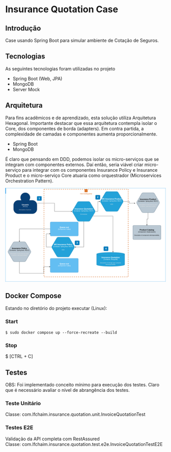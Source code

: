 # Insurance Quotation Case

## Introdução
Case usando Spring Boot para simular ambiente de Cotação de Seguros.

## Tecnologias
As seguintes tecnologias foram utilizadas no projeto

- Spring Boot (Web, JPA)
- MongoDB
- Server Mock

## Arquitetura
Para fins acadêmicos e de aprendizado, esta solução utiliza Arquitetura Hexagonal. Importante destacar que essa arquitetura contempla isolar o Core, dos componentes de borda (adapters). Em contra partida, a complexidade de camadas e componentes aumenta proporcionalmente.

- Spring Boot
- MongoDB

É claro que pensando em DDD, podemos isolar os micro-serviços que se integram com componentes externos. Daí então, seria viável criar micro-serviço para integrar com os componentes Insurance Policy e Insurance Product e o micro-serviço Core atuaria como orquestrador (Microservices Orchestration Pattern).  

<img src="./doc/Insurance Quotation.drawio.png" alt="Component Diagram - C4 Model"/>  

## Docker Compose
Estando no diretório do projeto executar (Linux):  
### Start
 
```linux Linux command
$ sudo docker compose up --force-recreate --build
```

### Stop
$ [CTRL + C]  

## Testes
OBS: Foi implementado conceito mínimo para execução dos testes. Claro que é necessário avaliar o nível de abrangência dos testes.  

### Teste Unitário
Classe: com.lfchaim.insurance.quotation.unit.InvoiceQuotationTest  

### Testes E2E
Validação da API completa com RestAssured  
Classe: com.lfchaim.insurance.quotation.test.e2e.InvoiceQuotationTestE2E  

